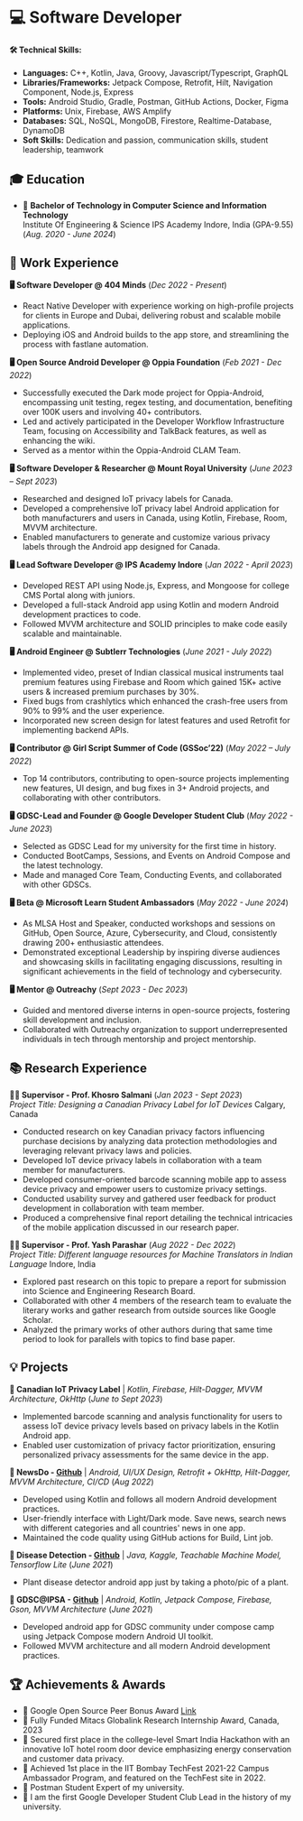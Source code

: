 # 💻 Software Developer

#### 🛠️ Technical Skills:
- **Languages:** C++, Kotlin, Java, Groovy, Javascript/Typescript, GraphQL
- **Libraries/Frameworks:** Jetpack Compose, Retrofit, Hilt, Navigation Component, Node.js, Express
- **Tools:** Android Studio, Gradle, Postman, GitHub Actions, Docker, Figma
- **Platforms:** Unix, Firebase, AWS Amplify
- **Databases:** SQL, NoSQL, MongoDB, Firestore, Realtime-Database, DynamoDB
- **Soft Skills:** Dedication and passion, communication skills, student leadership, teamwork

## 🎓 Education
- 📘 **Bachelor of Technology in Computer Science and Information Technology**  
  Institute Of Engineering & Science IPS Academy Indore, India (GPA-9.55) (_Aug. 2020 - June 2024_)

## 💼 Work Experience

**🖥️ Software Developer @ 404 Minds** (_Dec 2022 - Present_)
- React Native Developer with experience working on high-profile projects for clients in Europe and Dubai, delivering robust and scalable mobile applications.
- Deploying iOS and Android builds to the app store, and streamlining the process with fastlane automation.

**🖥️ Open Source Android Developer @ Oppia Foundation** (_Feb 2021 - Dec 2022_)
- Successfully executed the Dark mode project for Oppia-Android, encompassing unit testing, regex testing, and documentation, benefiting over 100K users and involving 40+ contributors.
- Led and actively participated in the Developer Workflow Infrastructure Team, focusing on Accessibility and TalkBack features, as well as enhancing the wiki.
- Served as a mentor within the Oppia-Android CLAM Team.

**🖥️ Software Developer & Researcher @ Mount Royal University** (_June 2023 – Sept 2023_)
- Researched and designed IoT privacy labels for Canada.
- Developed a comprehensive IoT privacy label Android application for both manufacturers and users in Canada, using Kotlin, Firebase, Room, MVVM architecture.
- Enabled manufacturers to generate and customize various privacy labels through the Android app designed for Canada.

**🖥️ Lead Software Developer @ IPS Academy Indore** (_Jan 2022 - April 2023_)
- Developed REST API using Node.js, Express, and Mongoose for college CMS Portal along with juniors.
- Developed a full-stack Android app using Kotlin and modern Android development practices to code.
- Followed MVVM architecture and SOLID principles to make code easily scalable and maintainable.

**🖥️ Android Engineer @ Subtlerr Technologies** (_June 2021 - July 2022_)
- Implemented video, preset of Indian classical musical instruments taal premium features using Firebase and Room which gained 15K+ active users & increased premium purchases by 30%.
- Fixed bugs from crashlytics which enhanced the crash-free users from 90% to 99% and the user experience.
- Incorporated new screen design for latest features and used Retrofit for implementing backend APIs.

**🖥️ Contributor @ Girl Script Summer of Code (GSSoc’22)** (_May 2022 – July 2022_)
- Top 14 contributors, contributing to open-source projects implementing new features, UI design, and bug fixes in 3+ Android projects, and collaborating with other contributors.

**🖥️ GDSC-Lead and Founder @ Google Developer Student Club** (_May 2022 - June 2023_)
- Selected as GDSC Lead for my university for the first time in history.
- Conducted BootCamps, Sessions, and Events on Android Compose and the latest technology.
- Made and managed Core Team, Conducting Events, and collaborated with other GDSCs.

**🖥️ Beta @ Microsoft Learn Student Ambassadors** (_May 2022 - June 2024_)
- As MLSA Host and Speaker, conducted workshops and sessions on GitHub, Open Source, Azure, Cybersecurity, and Cloud, consistently drawing 200+ enthusiastic attendees.
- Demonstrated exceptional Leadership by inspiring diverse audiences and showcasing skills in facilitating engaging discussions, resulting in significant achievements in the field of technology and cybersecurity.

**🖥️ Mentor @ Outreachy** (_Sept 2023 - Dec 2023_)
- Guided and mentored diverse interns in open-source projects, fostering skill development and inclusion.
- Collaborated with Outreachy organization to support underrepresented individuals in tech through mentorship and project mentorship.

## 📚 Research Experience

**🧑‍🏫 Supervisor - Prof. Khosro Salmani** (_Jan 2023 - Sept 2023_)  
_Project Title: Designing a Canadian Privacy Label for IoT Devices_ Calgary, Canada
- Conducted research on key Canadian privacy factors influencing purchase decisions by analyzing data protection methodologies and leveraging relevant privacy laws and policies.
- Developed IoT device privacy labels in collaboration with a team member for manufacturers.
- Developed consumer-oriented barcode scanning mobile app to assess device privacy and empower users to customize privacy settings.
- Conducted usability survey and gathered user feedback for product development in collaboration with team member.
- Produced a comprehensive final report detailing the technical intricacies of the mobile application discussed in our research paper.

**🧑‍🏫 Supervisor - Prof. Yash Parashar** (_Aug 2022 - Dec 2022_)  
_Project Title: Different language resources for Machine Translators in Indian Language_ Indore, India
- Explored past research on this topic to prepare a report for submission into Science and Engineering Research Board.
- Collaborated with other 4 members of the research team to evaluate the literary works and gather research from outside sources like Google Scholar.
- Analyzed the primary works of other authors during that same time period to look for parallels with topics to find base paper.

## 💡 Projects

**📱 Canadian IoT Privacy Label** | _Kotlin, Firebase, Hilt-Dagger, MVVM Architecture, OkHttp_ (_June to Sept 2023_)
- Implemented barcode scanning and analysis functionality for users to assess IoT device privacy levels based on privacy labels in the Kotlin Android app.
- Enabled user customization of privacy factor prioritization, ensuring personalized privacy assessments for the same device in the app.

**📱 NewsDo - [Github](https://github.com/MohitGupta121/NewsDo)** | _Android, UI/UX Design, Retrofit + OkHttp, Hilt-Dagger, MVVM Architecture, CI/CD_ (_Aug 2022_)
- Developed using Kotlin and follows all modern Android development practices.
- User-friendly interface with Light/Dark mode. Save news, search news with different categories and all countries' news in one app.
- Maintained the code quality using GitHub actions for Build, Lint job.

**📱 Disease Detection - [Github](https://github.com/MohitGupta121/DiseaseDetection)** | _Java, Kaggle, Teachable Machine Model, Tensorflow Lite_ (_June 2021_)
- Plant disease detector android app just by taking a photo/pic of a plant.

**📱 GDSC@IPSA - [Github](https://github.com/MohitGupta121/gdsc-android-ipsa)** | _Android, Kotlin, Jetpack Compose, Firebase, Gson, MVVM Architecture_ (_June 2021_)
- Developed android app for GDSC community under compose camp using Jetpack Compose modern Android UI toolkit.
- Followed MVVM architecture and all modern Android development practices.

## 🏆 Achievements & Awards
- 🏅 Google Open Source Peer Bonus Award [Link](https://drive.google.com/file/d/1gXgcixbM61A-QI_CWEH9sHWKlE3tt_8T/view)
- 🏅 Fully Funded Mitacs Globalink Research Internship Award, Canada, 2023
- 🏅 Secured first place in the college-level Smart India Hackathon with an innovative IoT hotel room door device emphasizing energy conservation and customer data privacy.
- 🏅 Achieved 1st place in the IIT Bombay TechFest 2021-22 Campus Ambassador Program, and featured on the TechFest site in 2022.
- 🏅 Postman Student Expert of my university.
- 🏅 I am the first Google Developer Student Club Lead in the history of my university.
